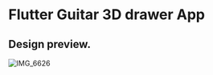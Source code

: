 # Flutter Guitar 3D drawer App



## Design preview.


![IMG_6626](https://user-images.githubusercontent.com/76816147/201402146-3c289f9a-a7cc-4572-bd40-134d4038286d.PNG)
